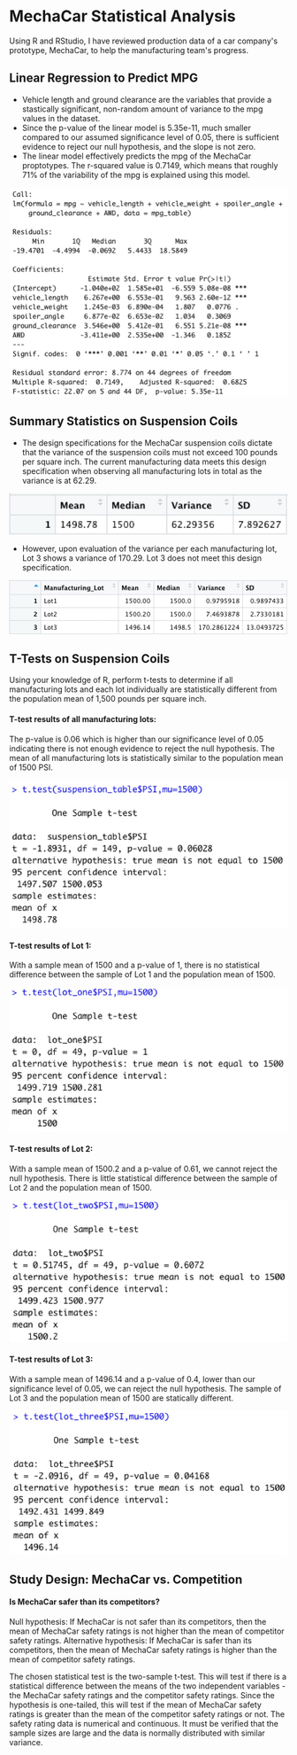 # MechaCar Statistical Analysis
Using R and RStudio, I have reviewed production data of a car company's prototype, MechaCar, to help the manufacturing team's progress.

## Linear Regression to Predict MPG
- Vehicle length and ground clearance are the variables that provide a stastically significant, non-random amount of variance to the mpg values in the dataset.
- Since the p-value of the linear model is 5.35e-11, much smaller compared to our assumed significance level of 0.05, there is sufficient evidence to reject our null hypothesis, and the slope is not zero.
- The linear model effectively predicts the mpg of the MechaCar proptotypes. The r-squared value is 0.7149, which means that roughly 71% of the variability of the mpg is explained using this model. 

![Multiple Linear Regression to Predict MPG](/images/mpg.jpg)





## Summary Statistics on Suspension Coils

- The design specifications for the MechaCar suspension coils dictate that the variance of the suspension coils must not exceed 100 pounds per square inch. The current manufacturing data meets this design specification when observing all manufacturing lots in total as the variance is at 62.29. 

![Total PSI Summary](/images/total_summary.jpg)

- However, upon evaluation of the variance per each manufacturing lot, Lot 3 shows a variance of 170.29. Lot 3 does not meet this design specification.

![PSI Summary by Lot](images/lot_summary.jpg)




## T-Tests on Suspension Coils

Using your knowledge of R, perform t-tests to determine if all manufacturing lots and each lot individually are statistically different from the population mean of 1,500 pounds per square inch.

#### T-test results of all manufacturing lots:
The p-value is 0.06 which is higher than our significance level of 0.05 indicating there is not enough evidence to reject the null hypothesis. The mean of all manufacturing lots is statistically similar to the population mean of 1500 PSI. 

![T-Test All](/images/t_test_all.jpg)

#### T-test results of Lot 1:
With a sample mean of 1500 and a p-value of 1, there is no statistical difference between the sample of Lot 1 and the population mean of 1500. 

![T-Test Lot 1](/images/t_test_lot1.jpg)

#### T-test results of Lot 2:
With a sample mean of 1500.2 and a p-value of 0.61, we cannot reject the null hypothesis. There is little statistical difference between the sample of Lot 2 and the population mean of 1500.

![T-Test Lot 2](/images/t_test_lot2.jpg)

#### T-test results of Lot 3:
With a sample mean of 1496.14 and a p-value of 0.4, lower than our significance level of 0.05, we can reject the null hypothesis. The sample of Lot 3 and the population mean of 1500 are statically different. 

![T-Test Lot 3](/images/t_test_lot3.jpg)




## Study Design: MechaCar vs. Competition

#### Is MechaCar safer than its competitors?

Null hypothesis: 
If MechaCar is not safer than its competitors, then the mean of MechaCar safety ratings is not higher than the mean of competitor safety ratings.
Alternative hypothesis: 
If MechaCar is safer than its competitors, then the mean of MechaCar safety ratings is higher than the mean of competitor safety ratings.

The chosen statistical test is the two-sample t-test. This will test if there is a statistical difference between the means of the two independent variables - the MechaCar safety ratings and the competitor safety ratings. Since the hypothesis is one-tailed, this will test if the mean of MechaCar safety ratings is greater than the mean of the competitor safety ratings or not. The safety rating data is numerical and continuous. It must be verified that the sample sizes are large and the data is normally distributed with similar variance.